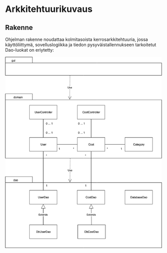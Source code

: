 # Arkkitehtuurikuvaus

## Rakenne

Ohjelman rakenne noudattaa kolmitasoista kerrosarkkitehtuuria, jossa käyttöliittymä, sovelluslogiikka ja tiedon pysyväistallennukseen tarkoitetut Dao-luokat on eriytetty:

![pakkauskaavio](https://github.com/MiguelSombrero/ot-harjoitustyo/blob/master/dokumentointi/kuvat/pakkauskaavio.png)
